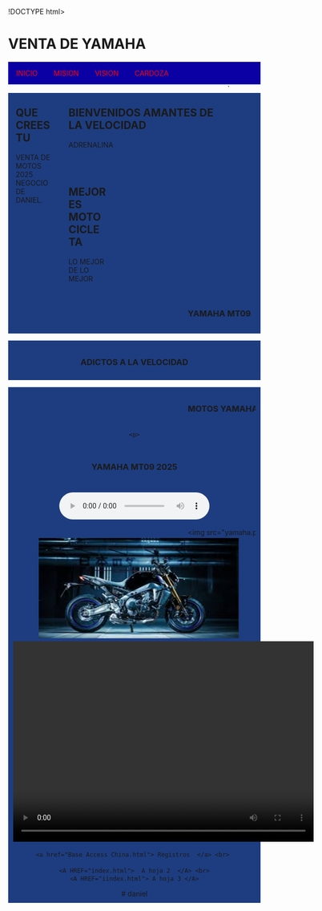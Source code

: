 !DOCTYPE html>
<html lang="en">

<head>
  <meta charset="UTF-8" />
  <meta name="viewport" content="width=device-width, initial-scale=1.0" />
  <title>CÁRCAMO</title>
  <style>
    body {
      margin: 0;
    }

    .header {
      padding: 5,0px;
      background-color: #3712bbf1;
      text-align: center  ;
    }

    /* estilo parar la base del menu */
    .topnav {
      overflow: hidden;
      background-color: #0b00a3;
    }

    /* Enlaces del menu */
    .topnav a {
      float: left;
      display: block;
       color: hsl(0, 100%, 50%);
      text-align: center;
      padding: 14px 16px;
      text-decoration: none;
    }

    /* Animacion para el menu */
    .topnav a:hover {
      background-color: hsl(249, 100%, 50%);
      color: #000000
    }

    /* Estilo para columnas */
    .row__column {
      float: left;
      padding: 15px;
    }

    .row__column.side {
      width: 15%;
    }

    .row__column.middle {
      width: 60%;
    }

    /* Contenido deje de ser flotante */
    .row::after {
         content: "";
      display: table;
      clear: both;
    }

    /* Plantilla responsiva */
    @media screen and (max-width: 600px) {
      .row__column {
        width: 100%;
      }
    }

    /* Pie de pagina */
    .footer {
      background-color: hsl(221, 62%, 31%);
      padding: 10px;
      text-align: center;
	  
    }
	
	<link rel="stylesheet" type="text/css" href="css/estilo.css" /> 
	
  </style>
</head>

<body>
  <!-- Definimos el area del encabezado -->
  <div class="header">
    <h1> VENTA DE YAMAHA </h1>
  </div>

  <!-- Crear el menu -->
  <div class="topnav">
    <a href="https://www.mined.gob.sv/" >INICIO</a>
	        <!--p align="rigth">MINED -->
    <a href="#">MISION</a>
    <a href="#">VISION</a>
	<a href="https://www.nintendo.com/us/">CARDOZA</a>
    <a href=""></a>
  </div>
  <!-- cuerpo de la pagina -->
  <div class="row">`
    <div class="row__column side">
      <h2>QUE CREES TU</h2>
      <p> VENTA DE MOTOS 2025 NEGOCIO DE DANIEL.</p>
    </div>
    <div class="row__column middle">
      <h2>BIENVENIDOS AMANTES DE LA VELOCIDAD </h2>
      <p>ADRENALINA</p>
    </div>
    <div class="row__column side">
      <h2>MEJORES MOTOCICLETA</h2>
      <p> LO MEJOR DE LO MEJOR</p>
    </div>
  </div>
  <!-- inicio del piede de pagina -->
   <div class="footer">
   <marquee> <p> <h3> YAMAHA MT09  </h3> </p></marquee>
  </div>
  <p>
  
  <div class="footer">
    <p> <h3> ADICTOS A LA VELOCIDAD</h3> </p>
  </div>
  </p>
 <p>  <div class="footer">
   <MARQUEE> <p>  <h3> MOTOS YAMAHA </h3> </p>
  </div>
  </p></MARQUEE>


    <p>
  
  <div class="footer">
    <p> <h3> YAMAHA MT09 2025 </h3> </p>
  </div>
  </p>
   
  
  <audio controls> <source src="YAMAha mt09.mp3" type="audio/mp3"> Tu navegador no soporta audio HTML5. </audio>
 
  <marquee> <img src="yamaha.png"" width="400" height="200"/> </marquee>
  <marquee behavior="alternate"> <img src="yamaha 333.png" width="400" height="200"  onmouseOver="this.src='nip2.jpg'" onmouseOut= "this.src='Cari2.png'"/> </marquee>
    <video width="600" height="400" controls>
    <source src="YAMAHA MT09 VIDEO2.mp4" type="video/mp4">
       </video>
	   
	    
	   
	   
    
	<a href="Base Access China.html"> Registros  </a> <br> 
	
	<A HREF="index.html">  A hoja 2  </A> <br>
    <A HREF="iindex.html"> A hoja 3 </A>
	
</body>

</html># daniel
